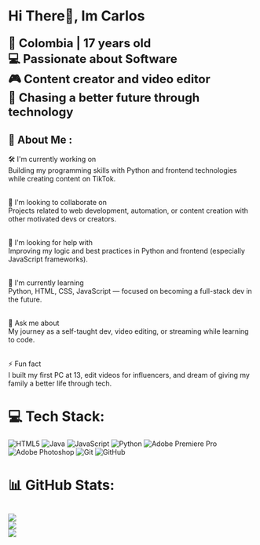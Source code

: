 # Hi There👋, Im Carlos

<p style="font-size:24px; font-weight:bold;">
📍 Colombia | 17 years old<br>
💻 Passionate about Software<br>
🎮 Content creator and video editor<br>
🚀 Chasing a better future through technology
</p>

## 🧠 About Me :<br>

🛠️ I'm currently working on  <br>
Building my programming skills with Python and frontend technologies while creating content on TikTok.<br><br>

🤝 I'm looking to collaborate on  <br>
Projects related to web development, automation, or content creation with other motivated devs or creators.<br><br>

🙌 I'm looking for help with  <br>
Improving my logic and best practices in Python and frontend (especially JavaScript frameworks).<br><br>

🌱 I'm currently learning  <br>
Python, HTML, CSS, JavaScript — focused on becoming a full-stack dev in the future.<br><br>

💬 Ask me about  <br>
My journey as a self-taught dev, video editing, or streaming while learning to code.<br><br>

⚡ Fun fact  <br>
I built my first PC at 13, edit videos for influencers, and dream of giving my family a better life through tech.<br>


# 💻 Tech Stack:
![HTML5](https://img.shields.io/badge/html5-%23E34F26.svg?style=for-the-badge&logo=html5&logoColor=white) ![Java](https://img.shields.io/badge/java-%23ED8B00.svg?style=for-the-badge&logo=openjdk&logoColor=white) ![JavaScript](https://img.shields.io/badge/javascript-%23323330.svg?style=for-the-badge&logo=javascript&logoColor=%23F7DF1E) ![Python](https://img.shields.io/badge/python-3670A0?style=for-the-badge&logo=python&logoColor=ffdd54) ![Adobe Premiere Pro](https://img.shields.io/badge/Adobe%20Premiere%20Pro-9999FF.svg?style=for-the-badge&logo=Adobe%20Premiere%20Pro&logoColor=white) ![Adobe Photoshop](https://img.shields.io/badge/adobe%20photoshop-%2331A8FF.svg?style=for-the-badge&logo=adobe%20photoshop&logoColor=white) ![Git](https://img.shields.io/badge/git-%23F05033.svg?style=for-the-badge&logo=git&logoColor=white) ![GitHub](https://img.shields.io/badge/github-%23121011.svg?style=for-the-badge&logo=github&logoColor=white)
# 📊 GitHub Stats:
![](https://github-readme-stats.vercel.app/api?username=EnigbaseDev&theme=highcontrast&hide_border=false&include_all_commits=true&count_private=true)<br/>
![](https://nirzak-streak-stats.vercel.app/?user=EnigbaseDev&theme=highcontrast&hide_border=false)<br/>
![](https://github-readme-stats.vercel.app/api/top-langs/?username=EnigbaseDev&theme=highcontrast&hide_border=false&include_all_commits=true&count_private=true&layout=compact)
---
